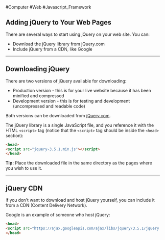 #Computer #Web #Javascript_Framework
## Adding jQuery to Your Web Pages

There are several ways to start using jQuery on your web site. You can:

-   Download the jQuery library from jQuery.com
-   Include jQuery from a CDN, like Google

---

## Downloading jQuery

There are two versions of jQuery available for downloading:

-   Production version - this is for your live website because it has been minified and compressed
-   Development version - this is for testing and development (uncompressed and readable code)

Both versions can be downloaded from [jQuery.com](http://jquery.com/download/).

The jQuery library is a single JavaScript file, and you reference it with the HTML `<script>` tag (notice that the `<script>` tag should be inside the `<head>` section):
```html
<head>  
<script src="jquery-3.5.1.min.js"></script>  
</head>
```
**Tip:** Place the downloaded file in the same directory as the pages where you wish to use it.  

---

## jQuery CDN

If you don't want to download and host jQuery yourself, you can include it from a CDN (Content Delivery Network).

Google is an example of someone who host jQuery:
```html
<head>  
<script src="https://ajax.googleapis.com/ajax/libs/jquery/3.5.1/jquery.min.js"></script>  
</head>
```

